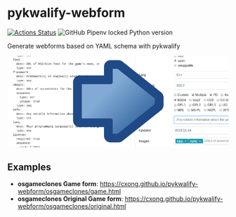 # pykwalify-webform
[![Actions Status](https://github.com/cxong/pykwalify-webform/workflows/Build%20and%20Deploy/badge.svg)](https://github.com/cxong/pykwalify-webform/actions)
![GitHub Pipenv locked Python version](https://img.shields.io/github/pipenv/locked/python-version/cxong/pykwalify-webform)

Generate webforms based on YAML schema with pykwalify

![Screenshot](https://github.com/cxong/pykwalify-webform/blob/master/screen.png?raw=true)

## Examples

- **osgameclones Game form**: https://cxong.github.io/pykwalify-webform/osgameclones/game.html
- **osgameclones Original Game form**: https://cxong.github.io/pykwalify-webform/osgameclones/original.html
